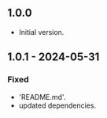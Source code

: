 ## 1.0.0

- Initial version.

## 1.0.1 - 2024-05-31

### Fixed
- 'README.md'.
- updated dependencies.
